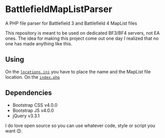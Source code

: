 # BattlefieldMapListParser
A PHP file parser for Battlefield 3 and Battlefield 4 MapList files

This repository is meant to be used on dedicated BF3/BF4 servers, not EA ones. The idea for making this project come out one day I realized that no one has made anything like this.

## Using
On the [`locations.ini`](locations.ini) you have to place the name and the MapList file location.
On the [`index.php`](index.php) 

## Dependencies
* Bootstrap CSS v4.0.0
* Bootstrap JS v4.0.0
* jQuery v3.3.1

I do love open source so you can use whatever code, style or script you want 😊.
